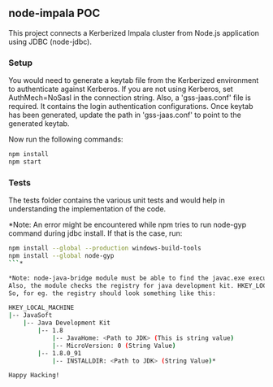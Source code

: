 ## node-impala POC

This project connects a Kerberized Impala cluster from Node.js application using JDBC (node-jdbc).

### Setup

You would need to generate a keytab file from the Kerberized environment to authenticate against Kerberos. If you are not using Kerberos, set AuthMech=NoSasl in the connection string.
Also, a 'gss-jaas.conf' file is required. It contains the login authentication configurations.
Once keytab has been generated, update the path in 'gss-jaas.conf' to point to the generated keytab.


Now run the following commands:
```bash
npm install
npm start
```

### Tests

The tests folder contains the various unit tests and would help in understanding the implementation of the code.

*Note: An error might be encountered while npm tries to run node-gyp command during jdbc install.
If that is the case, run:
```bash
npm install --global --production windows-build-tools
npm install --global node-gyp
```*

*Note: node-java-bridge module must be able to find the javac.exe executable. JDK1.8 is recommended, 1.7 might work too. Point JAVA_HOME to JDK folder.
Also, the module checks the registry for java development kit. HKEY_LOCAL_MACHINE must have a JavaSoft key under SOFTWARES under which Java development Kit key must be present, which itself should contain a key with name similar to the version of JDK installed.
So, for eg. the registry should look something like this:

HKEY_LOCAL_MACHINE
|-- JavaSoft
    |-- Java Development Kit
        |-- 1.8
            |-- JavaHome: <Path to JDK> (This is string value)
            |-- MicroVersion: 0 (String Value)
        |-- 1.8.0_91
            |-- INSTALLDIR: <Path to JDK> (String Value)*

Happy Hacking!
